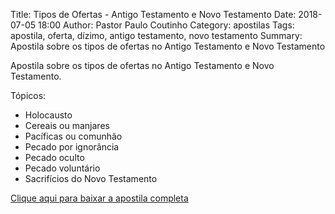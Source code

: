 Title: Tipos de Ofertas - Antigo Testamento e Novo Testamento
Date: 2018-07-05 18:00
Author: Pastor Paulo Coutinho
Category: apostilas
Tags: apostila, oferta, dízimo, antigo testamento, novo testamento
Summary: Apostila sobre os tipos de ofertas no Antigo Testamento e Novo Testamento

Apostila sobre os tipos de ofertas no Antigo Testamento e Novo Testamento.

Tópicos:

- Holocausto
- Cereais ou manjares
- Pacíficas ou comunhão
- Pecado por ignorância
- Pecado oculto
- Pecado voluntário
- Sacrifícios do Novo Testamento


[Clique aqui para baixar a apostila completa](https://www.dropbox.com/s/aq09c24iprvn1v1/Tipos%20de%20Ofertas%20-%20Antigo%20Testamento%20e%20Novo%20Testamento.pdf?dl=1)